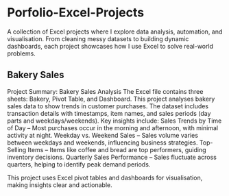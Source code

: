 # Porfolio-Excel-Projects
A collection of Excel projects where I explore data analysis, automation, and visualisation. From cleaning messy datasets to building dynamic dashboards, each project showcases how I use Excel to solve real-world problems. 

## Bakery Sales
Project Summary: Bakery Sales Analysis
The Excel file contains three sheets: Bakery, Pivot Table, and Dashboard.
This project analyses bakery sales data to show trends in customer purchases. The dataset includes transaction details with timestamps, item names, and sales periods (day parts and weekdays/weekends). Key insights include:
Sales Trends by Time of Day – Most purchases occur in the morning and afternoon, with minimal activity at night.
Weekday vs. Weekend Sales – Sales volume varies between weekdays and weekends, influencing business strategies.
Top-Selling Items – Items like coffee and bread are top performers, guiding inventory decisions.
Quarterly Sales Performance – Sales fluctuate across quarters, helping to identify peak demand periods.

This project uses Excel pivot tables and dashboards for visualisation, making insights clear and actionable.
